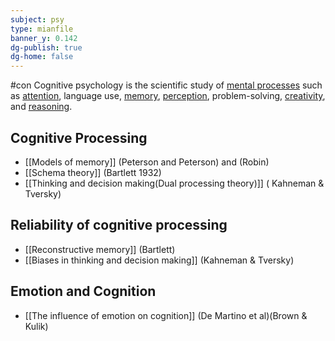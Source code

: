 ```yaml
---
subject: psy
type: mianfile 
banner_y: 0.142
dg-publish: true
dg-home: false
---
```

#con 
Cognitive psychology is the scientific study of [mental processes](https://www.bing.com/ck/a?!&&p=3a3fcde9f8902b19JmltdHM9MTY5NDkwODgwMCZpZ3VpZD0wNzRiMmFjNS0wN2VkLTZlYzgtMTRiZS0zOTQ3MDZlNTZmZGEmaW5zaWQ9NTU4OA&ptn=3&hsh=3&fclid=074b2ac5-07ed-6ec8-14be-394706e56fda&u=a1L3NlYXJjaD9xPU1lbnRhbCUyMHByb2Nlc3MlMjB3aWtpcGVkaWEmZm9ybT1XSUtJUkU&ntb=1) such as [attention](https://www.bing.com/ck/a?!&&p=37ecaad645c7b7d2JmltdHM9MTY5NDkwODgwMCZpZ3VpZD0wNzRiMmFjNS0wN2VkLTZlYzgtMTRiZS0zOTQ3MDZlNTZmZGEmaW5zaWQ9NTU4OQ&ptn=3&hsh=3&fclid=074b2ac5-07ed-6ec8-14be-394706e56fda&u=a1L3NlYXJjaD9xPUF0dGVudGlvbiUyMHdpa2lwZWRpYSZmb3JtPVdJS0lSRQ&ntb=1), language use, [memory](https://www.bing.com/ck/a?!&&p=891345f77479ce0dJmltdHM9MTY5NDkwODgwMCZpZ3VpZD0wNzRiMmFjNS0wN2VkLTZlYzgtMTRiZS0zOTQ3MDZlNTZmZGEmaW5zaWQ9NTU5MA&ptn=3&hsh=3&fclid=074b2ac5-07ed-6ec8-14be-394706e56fda&u=a1L3NlYXJjaD9xPU1lbW9yeSUyMHdpa2lwZWRpYSZmb3JtPVdJS0lSRQ&ntb=1), [perception](https://www.bing.com/ck/a?!&&p=9eb3277fc99b044aJmltdHM9MTY5NDkwODgwMCZpZ3VpZD0wNzRiMmFjNS0wN2VkLTZlYzgtMTRiZS0zOTQ3MDZlNTZmZGEmaW5zaWQ9NTU5MQ&ptn=3&hsh=3&fclid=074b2ac5-07ed-6ec8-14be-394706e56fda&u=a1L3NlYXJjaD9xPVBlcmNlcHRpb24lMjB3aWtpcGVkaWEmZm9ybT1XSUtJUkU&ntb=1), problem-solving, [creativity](https://www.bing.com/ck/a?!&&p=5757286301f3aa16JmltdHM9MTY5NDkwODgwMCZpZ3VpZD0wNzRiMmFjNS0wN2VkLTZlYzgtMTRiZS0zOTQ3MDZlNTZmZGEmaW5zaWQ9NTU5Mg&ptn=3&hsh=3&fclid=074b2ac5-07ed-6ec8-14be-394706e56fda&u=a1L3NlYXJjaD9xPUNyZWF0aXZpdHklMjB3aWtpcGVkaWEmZm9ybT1XSUtJUkU&ntb=1), and [reasoning](https://www.bing.com/ck/a?!&&p=9aaa865bb456bbddJmltdHM9MTY5NDkwODgwMCZpZ3VpZD0wNzRiMmFjNS0wN2VkLTZlYzgtMTRiZS0zOTQ3MDZlNTZmZGEmaW5zaWQ9NTU5Mw&ptn=3&hsh=3&fclid=074b2ac5-07ed-6ec8-14be-394706e56fda&u=a1L3NlYXJjaD9xPVJlYXNvbiUyMHdpa2lwZWRpYSZmb3JtPVdJS0lSRQ&ntb=1).
## Cognitive Processing
-   [[Models of memory]] (Peterson and Peterson) and (Robin)
-   ﻿﻿[[Schema theory]] (Bartlett 1932)
-   ﻿﻿[[Thinking and decision making(Dual processing theory)]] ( Kahneman & Tversky)
## Reliability of cognitive processing 
-   ﻿﻿[[Reconstructive memory]] (Bartlett)
-   ﻿﻿[[Biases in thinking and decision making]] (Kahneman & Tversky)
## Emotion and Cognition
-   ﻿﻿[[The influence of emotion on cognition]] (De Martino et al)(Brown & Kulik)


